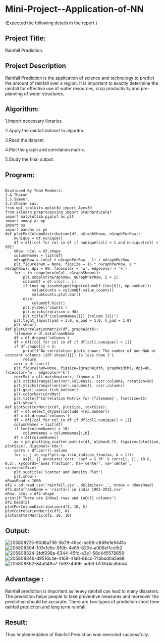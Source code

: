 # Mini-Project--Application-of-NN


(Expected the following details in the report )
## Project Title:
Rainfall Prediction.
## Project Description 
Rainfall Prediction is the application of science and technology to predict the amount of rainfall over a region. It is important to exactly determine the rainfall for effective use of water resources, crop productivity and pre-planning of water structures.
## Algorithm:
1.Import necessary libraries.

2.Apply the rainfall dataset to algoritm.

3.Read the dataset.

4.Plot the graph and correlation matrix.

5.Study the final output.
## Program:
~~~

Developed By Team Members:
1.A.Tharun
2.S.Sameer.
3.V.Charan sai.
from mpl_toolkits.mplot3d import Axes3D
from sklearn.preprocessing import StandardScaler
import matplotlib.pyplot as plt
import numpy as np
import os
import pandas as pd
def plotPerColumnDistribution(df, nGraphShown, nGraphPerRow):
    nunique = df.nunique()
    df = df[[col for col in df if nunique[col] > 1 and nunique[col] < 50]] 
    nRow, nCol = df.shape
    columnNames = list(df)
    nGraphRow = (nCol + nGraphPerRow - 1) / nGraphPerRow
    plt.figure(num = None, figsize = (6 * nGraphPerRow, 8 * nGraphRow), dpi = 80, facecolor = 'w', edgecolor = 'k')
    for i in range(min(nCol, nGraphShown)):
        plt.subplot(nGraphRow, nGraphPerRow, i + 1)
        columnDf = df.iloc[:, i]
        if (not np.issubdtype(type(columnDf.iloc[0]), np.number)):
            valueCounts = columnDf.value_counts()
            valueCounts.plot.bar()
        else:
            columnDf.hist()
        plt.ylabel('counts')
        plt.xticks(rotation = 90)
        plt.title(f'{columnNames[i]} (column {i})')
    plt.tight_layout(pad = 1.0, w_pad = 1.0, h_pad = 1.0)
    plt.show()
def plotCorrelationMatrix(df, graphWidth):
    filename = df.dataframeName
    df = df.dropna('columns') 
    df = df[[col for col in df if df[col].nunique() > 1]]
    if df.shape[1] < 2:
        print(f'No correlation plots shown: The number of non-NaN or constant columns ({df.shape[1]}) is less than 2')
        return
    corr = df.corr()
    plt.figure(num=None, figsize=(graphWidth, graphWidth), dpi=80, facecolor='w', edgecolor='k')
    corrMat = plt.matshow(corr, fignum = 1)
    plt.xticks(range(len(corr.columns)), corr.columns, rotation=90)
    plt.yticks(range(len(corr.columns)), corr.columns)
    plt.gca().xaxis.tick_bottom()
    plt.colorbar(corrMat)
    plt.title(f'Correlation Matrix for {filename}', fontsize=15)
    plt.show()
def plotScatterMatrix(df, plotSize, textSize):
    df = df.select_dtypes(include =[np.number])
    df = df.dropna('columns')
    df = df[[col for col in df if df[col].nunique() > 1]] 
    columnNames = list(df)
    if len(columnNames) > 10: 
        columnNames = columnNames[:10]
    df = df[columnNames]
    ax = pd.plotting.scatter_matrix(df, alpha=0.75, figsize=[plotSize, plotSize], diagonal='kde')
    corrs = df.corr().values
    for i, j in zip(*plt.np.triu_indices_from(ax, k = 1)):
        ax[i, j].annotate('Corr. coef = %.3f' % corrs[i, j], (0.8, 0.2), xycoords='axes fraction', ha='center', va='center', size=textSize)
    plt.suptitle('Scatter and Density Plot')
    plt.show()
nRowsRead = 1000
df2 = pd.read_csv('rainfall.csv', delimiter=',', nrows = nRowsRead)
df2.dataframeName = 'rainfall in india 1901-2015.csv'
nRow, nCol = df2.shape
print(f'There are {nRow} rows and {nCol} columns')
df2.head(5)
plotPerColumnDistribution(df2, 10, 5)
plotCorrelationMatrix(df2, 8)
plotScatterMatrix(df2, 20, 10)
~~~
## Output:
![205808275-90d8a736-5b79-46cc-be08-c849e1e6441a](https://user-images.githubusercontent.com/94296221/206646292-3373d6ac-908c-4314-bb4d-88d918bfd073.jpg)
![205808304-107e1e5e-810b-4e65-820e-a009ef1ccfb2](https://user-images.githubusercontent.com/94296221/206646310-4311853c-82f6-4143-b66b-e0a856d96513.jpg)
![205808324-2fdf098a-6344-45fc-a3e1-56c445578858](https://user-images.githubusercontent.com/94296221/206646326-46647de5-e030-4851-8a4f-6c06ba6db175.jpg)
![205808346-d951dc4e-4169-41a0-86cc-716bad0a5e98](https://user-images.githubusercontent.com/94296221/206646337-30e404c1-c6d6-4276-b604-0d3d958b9af2.jpg)
![205808352-84a049a7-fb93-4d06-adb6-b1d3d4cdbbb4](https://user-images.githubusercontent.com/94296221/206646350-76e8d33b-5767-4732-a09e-1b58a03d0daa.jpg)

## Advantage :
Rainfall prediction is important as heavy rainfall can lead to many disasters. The prediction helps people to take preventive measures and moreover the prediction should be accurate. There are two types of prediction short term rainfall prediction and long term rainfall.
## Result:
Thus Implementation of Rainfall Prediction was executed successfully.
